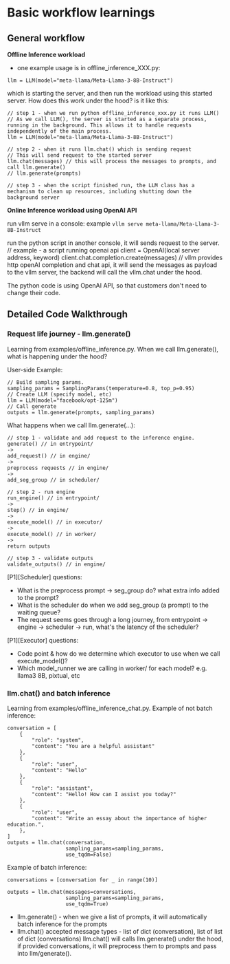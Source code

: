 # Basic workflow learnings

## General workflow

**Offline Inference workload**
- one example usage is in offline_inference_XXX.py:
```
llm = LLM(model="meta-llama/Meta-Llama-3-8B-Instruct")
```
which is starting the server, and then run the workload using this started server. How does this work under the hood?
is it like this:
```
// step 1 - when we run python offline_inference_xxx.py it runs LLM()
// As we call LLM(), the server is started as a separate process, running in the background. This allows it to handle requests independently of the main process.
llm = LLM(model="meta-llama/Meta-Llama-3-8B-Instruct")

// step 2 - when it runs llm.chat() which is sending request
// This will send request to the started server
llm.chat(messages) // this will process the messages to prompts, and call llm.generate()
// llm.generate(prompts)

// step 3 - when the script finished run, the LLM class has a mechanism to clean up resources, including shutting down the background server
```


**Online Inference workload using OpenAI API**

run vllm serve in a console:
example `vllm serve meta-llama/Meta-Llama-3-8B-Instruct`

run the python script in another console, it will sends request to the server.
// example - a script running openai api
client = OpenAI(local server address, keyword)
client.chat.completion.create(messages) // vllm provides http openAI completion and chat api, it will send the messages as payload to the vllm server, the backend will call the vllm.chat under the hood.

The python code is using OpenAI API, so that customers don't need to change their code.


## Detailed Code Walkthrough

### Request life journey - llm.generate()
Learning from examples/offline_inference.py.
When we call llm.generate(), what is happening under the hood?

User-side Example:
```
// Build sampling params.
sampling_params = SamplingParams(temperature=0.8, top_p=0.95)
// Create LLM (specify model, etc)
llm = LLM(model="facebook/opt-125m")
// Call generate
outputs = llm.generate(prompts, sampling_params)
```

What happens when we call llm.generate(...):
```
// step 1 - validate and add request to the inference engine.
generate() // in entrypoint/
->
add_request() // in engine/
->
preprocess requests // in engine/
-> 
add_seg_group // in scheduler/

// step 2 - run engine
run_engine() // in entrypoint/
->
step() // in engine/
-> 
execute_model() // in executor/ 
->
execute_model() // in worker/
-> 
return outputs

// step 3 - validate outputs
validate_outputs() // in engine/
```

[P1][Scheduler] questions:
- What is the preprocess prompt -> seg_group do? what extra info added to the prompt?
- What is the scheduler do when we add seg_group (a prompt) to the waiting queue?
- The request seems goes through a long journey, from entrypoint -> engine -> scheduler -> run, what's the latency of the scheduler?

[P1][Executor] questions:
- Code point & how do we determine which executor to use when we call execute_model()?
- Which model_runner we are calling in worker/ for each model? e.g. llama3 8B, pixtual, etc

### llm.chat() and batch inference
Learning from examples/offline_inference_chat.py.
Example of not batch inference:
```
conversation = [
    {
        "role": "system",
        "content": "You are a helpful assistant"
    },
    {
        "role": "user",
        "content": "Hello"
    },
    {
        "role": "assistant",
        "content": "Hello! How can I assist you today?"
    },
    {
        "role": "user",
        "content": "Write an essay about the importance of higher education.",
    },
]
outputs = llm.chat(conversation,
                   sampling_params=sampling_params,
                   use_tqdm=False)
```

Example of batch inference: 
```
conversations = [conversation for _ in range(10)]

outputs = llm.chat(messages=conversations,
                   sampling_params=sampling_params,
                   use_tqdm=True)
```

- llm.generate() - when we give a list of prompts, it will automatically batch inference for the prompts
- llm.chat() accepted message types - list of dict (conversation), list of list of dict (conversations)
  llm.chat() will calls llm.generate() under the hood, if provided conversations, it will preprocess them to prompts and pass into llm/generate().



